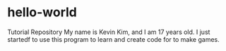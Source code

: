 # hello-world
Tutorial Repository
My name is Kevin Kim, and I am 17 years old.
I just startedf to use this program to learn and create code for to make games.
